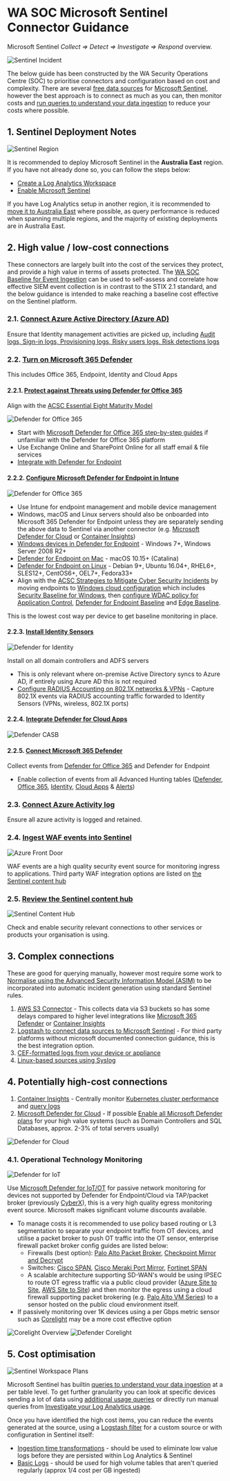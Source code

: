 # WA SOC Microsoft Sentinel Connector Guidance

Microsoft Sentinel _Collect => Detect => Investigate => Respond_ overview.

![Sentinel Incident](../images/sentinel-incident.png)

The below guide has been constructed by the WA Security Operations Centre (SOC) to prioritise connectors and configuration based on cost and complexity. There are several [free data sources](https://docs.microsoft.com/en-us/azure/sentinel/billing?tabs=commitment-tier#free-data-sources) for [Microsoft Sentinel](https://docs.microsoft.com/en-us/azure/sentinel/), however the best approach is to connect as much as you can, then monitor costs and [run queries to understand your data ingestion](https://docs.microsoft.com/en-us/azure/sentinel/billing-monitor-costs#run-queries-to-understand-your-data-ingestion) to reduce your costs where possible.

## 1. Sentinel Deployment Notes

![Sentinel Region](../images/azure-regions.png)

It is recommended to deploy Microsoft Sentinel in the **Australia East** region. If you have not already done so, you can follow the steps below:

- [Create a Log Analytics Workspace](https://docs.microsoft.com/en-us/azure/azure-monitor/logs/quick-create-workspace)
- [Enable Microsoft Sentinel](https://docs.microsoft.com/en-us/azure/sentinel/quickstart-onboard#enable-microsoft-sentinel-)

If you have Log Analytics setup in another region, it is recommended to [move it to Australia East](https://docs.microsoft.com/en-us/azure/azure-monitor/logs/move-workspace-region) where possible, as query performance is reduced when spanning multiple regions, and the majority of existing deployments are in Australia East.

## 2. High value / low-cost connections

These connectors are largely built into the cost of the services they protect, and provide a high value in terms of assets protected. The [WA SOC Baseline for Event Ingestion](../baselines/data-sources.md) can be used to self-assess and correlate how effective SIEM event collection is in contrast to the STIX 2.1 standard, and the below guidance is intended to make reaching a baseline cost effective on the Sentinel platform.

### 2.1. [Connect Azure Active Directory (Azure AD)](https://docs.microsoft.com/en-us/azure/sentinel/connect-azure-active-directory)

Ensure that Identity management activities are picked up, including [Audit logs, Sign-in logs, Provisioning logs, Risky users logs, Risk detections logs](https://docs.microsoft.com/en-us/azure/active-directory/reports-monitoring/howto-integrate-activity-logs-with-log-analytics#send-logs-to-azure-monitor)

### 2.2. [Turn on Microsoft 365 Defender](https://docs.microsoft.com/en-us/microsoft-365/security/defender/m365d-enable?view=o365-worldwide)

This includes Office 365, Endpoint, Identity and Cloud Apps

#### 2.2.1. [Protect against Threats using Defender for Office 365](https://docs.microsoft.com/en-us/microsoft-365/security/office-365-security/protect-against-threats?view=o365-worldwide)

Align with the [ACSC Essential Eight Maturity Model](https://www.cyber.gov.au/acsc/view-all-content/publications/essential-eight-maturity-model)

![Defender for Office 365](../images/Defender365.png)

- Start with [Microsoft Defender for Office 365 step-by-step guides](https://docs.microsoft.com/en-us/microsoft-365/security/office-365-security/step-by-step-guides/step-by-step-guide-overview?view=o365-worldwide) if unfamiliar with the Defender for Office 365 platform
- Use Exchange Online and SharePoint Online for all staff email & file services
- [Integrate with Defender for Endpoint](https://docs.microsoft.com/en-us/microsoft-365/security/office-365-security/integrate-office-365-ti-with-mde?view=o365-worldwide)

#### 2.2.2. [Configure Microsoft Defender for Endpoint in Intune](https://docs.microsoft.com/en-us/mem/intune/protect/advanced-threat-protection-configure)

![Defender for Office 365](../images/DefenderEndpoint.png)

- Use Intune for endpoint management and mobile device management
- Windows, macOS and Linux servers should also be onboarded into Microsoft 365 Defender for Endpoint unless they are separately sending the above data to Sentinel via another connector (e.g. [Microsoft Defender for Cloud](https://docs.microsoft.com/en-us/azure/sentinel/connect-defender-for-cloud) or [Container Insights](https://docs.microsoft.com/en-us/azure/azure-monitor/containers/container-insights-overview))
- [Windows devices in Defender for Endpoint](https://docs.microsoft.com/en-us/microsoft-365/security/defender-endpoint/configure-endpoints?view=o365-worldwide) - Windows 7+, Windows Server 2008 R2+
- [Defender for Endpoint on Mac](https://docs.microsoft.com/en-us/microsoft-365/security/defender-endpoint/microsoft-defender-endpoint-mac?view=o365-worldwide) - macOS 10.15+ (Catalina)
- [Defender for Endpoint on Linux](https://docs.microsoft.com/en-us/microsoft-365/security/defender-endpoint/microsoft-defender-endpoint-linux?view=o365-worldwide) - Debian 9+, Ubuntu 16.04+, RHEL6+, SLES12+, CentOS6+, OEL7+, Fedora33+
- Align with the [ACSC Strategies to Mitigate Cyber Security Incidents](https://www.cyber.gov.au/acsc/view-all-content/publications/strategies-mitigate-cyber-security-incidents) by moving endpoints to [Windows cloud configuration](https://docs.microsoft.com/en-us/mem/intune/fundamentals/cloud-configuration) which includes [Security Baseline for Windows](https://docs.microsoft.com/en-us/mem/intune/protect/security-baseline-settings-mdm-all), then [configure WDAC policy for Application Control](https://docs.microsoft.com/en-us/windows/security/threat-protection/windows-defender-application-control/wdac-wizard-create-base-policy), [Defender for Endpoint Baseline](https://docs.microsoft.com/en-us/mem/intune/protect/security-baseline-settings-defender-atp) and [Edge Baseline](https://docs.microsoft.com/en-us/mem/intune/protect/security-baseline-settings-edge).

This is the lowest cost way per device to get baseline monitoring in place.

#### 2.2.3. [Install Identity Sensors](https://docs.microsoft.com/en-us/microsoft-365/security/defender-identity/sensor-health?view=o365-worldwide#add-a-sensor)

![Defender for Identity](../images/defender-identity.png)

Install on all domain controllers and ADFS servers

- This is only relevant where on-premise Active Directory syncs to Azure AD, if entirely using Azure AD this is not required
- [Configure RADIUS Accounting on 802.1X networks & VPNs](https://docs.microsoft.com/en-us/microsoft-365/security/defender-identity/vpn-integration?view=o365-worldwide) - Capture 802.1X events via RADIUS accounting traffic forwarded to Identity Sensors (VPNs, wireless, 802.1X ports)

#### 2.2.4. [Integrate Defender for Cloud Apps](https://docs.microsoft.com/en-us/defender-cloud-apps/mde-integration)

![Defender CASB](../images/defender-casb.png)

#### 2.2.5. [Connect Microsoft 365 Defender](https://docs.microsoft.com/en-us/azure/sentinel/connect-microsoft-365-defender?tabs=MDE#connect-to-microsoft-365-defender)

Collect events from [Defender for Office 365](https://docs.microsoft.com/en-us/microsoft-365/security/office-365-security/defender-for-office-365?view=o365-worldwide#getting-started) and Defender for Endpoint

- Enable collection of events from all Advanced Hunting tables ([Defender](https://learn.microsoft.com/en-us/azure/sentinel/connect-microsoft-365-defender?tabs=MDE#connect-events), [Office 365](https://learn.microsoft.com/en-us/azure/sentinel/connect-microsoft-365-defender?tabs=MDO#connect-events), [Identity](https://learn.microsoft.com/en-us/azure/sentinel/connect-microsoft-365-defender?tabs=MDI#connect-events), [Cloud Apps](https://learn.microsoft.com/en-us/azure/sentinel/connect-microsoft-365-defender?tabs=MDCA#connect-events) & [Alerts](https://learn.microsoft.com/en-us/azure/sentinel/connect-microsoft-365-defender?tabs=MDA#connect-events))

### 2.3. [Connect Azure Activity log](https://docs.microsoft.com/en-us/azure/azure-monitor/essentials/activity-log#send-to-log-analytics-workspace)

Ensure all azure activity is logged and retained.

### 2.4. [Ingest WAF events into Sentinel](https://docs.microsoft.com/en-us/azure/web-application-firewall/waf-sentinel)

![Azure Front Door](../images/azure-frontdoor-waf.png)

WAF events are a high quality security event source for monitoring ingress to applications. Third party WAF integration options are listed on [the Sentinel content hub](https://docs.microsoft.com/en-us/azure/sentinel/sentinel-solutions-catalog)

### 2.5. [Review the Sentinel content hub](https://docs.microsoft.com/en-us/azure/sentinel/sentinel-solutions-catalog)

![Sentinel Content Hub](../images/sentinel-content.png)

Check and enable security relevant connections to other services or products your organisation is using.

## 3. Complex connections

These are good for querying manually, however most require some work to [Normalise using the Advanced Security Information Model (ASIM)](https://docs.microsoft.com/en-us/azure/sentinel/normalization) to be incorporated into automatic incident generation using standard Sentinel rules.

1. [AWS S3 Connector](https://docs.microsoft.com/en-us/azure/sentinel/connect-aws?tabs=s3) - This collects data via S3 buckets so has some delays compared to higher level integrations like [Microsoft 365 Defender](https://docs.microsoft.com/en-us/azure/sentinel/connect-microsoft-365-defender) or [Container Insights](https://docs.microsoft.com/en-us/azure/azure-monitor/containers/container-insights-overview)
1. [Logstash to connect data sources to Microsoft Sentinel](https://docs.microsoft.com/en-us/azure/sentinel/connect-logstash) - For third party platforms without microsoft documented connection guidance, this is the best integration option.
1. [CEF-formatted logs from your device or appliance](https://docs.microsoft.com/en-us/azure/sentinel/connect-common-event-format)
1. [Linux-based sources using Syslog](https://docs.microsoft.com/en-us/azure/sentinel/connect-syslog)

## 4. Potentially high-cost connections

1. [Container Insights](https://docs.microsoft.com/en-us/azure/azure-monitor/containers/container-insights-overview) - Centrally monitor [Kubernetes cluster performance](https://docs.microsoft.com/en-us/azure/azure-monitor/containers/container-insights-analyze) and [query logs](https://docs.microsoft.com/en-us/azure/azure-monitor/containers/container-insights-log-query)
1. [Microsoft Defender for Cloud](https://docs.microsoft.com/en-us/azure/sentinel/connect-defender-for-cloud) - If possible [Enable all Microsoft Defender plans](https://docs.microsoft.com/en-us/azure/defender-for-cloud/enable-enhanced-security#enable-enhanced-security-features-from-the-azure-portal) for your high value systems (such as Domain Controllers and SQL Databases, approx. 2-3% of total servers usually)

![Defender for Cloud](../images/defender-cloud.png)

### 4.1. Operational Technology Monitoring

![Defender for IoT](../images/defender-iot.png)

Use [Microsoft Defender for IoT/OT](https://docs.microsoft.com/en-us/azure/defender-for-iot/organizations/tutorial-onboarding) for passive network monitoring for devices not supported by Defender for Endpoint/Cloud via TAP/packet broker (previously [CyberX](https://www.microsoft.com/security/blog/2020/11/25/go-inside-the-new-azure-defender-for-iot-including-cyberx/)), this is a very high quality egress monitoring event source. Microsoft makes significant volume discounts available.

- To manage costs it is recommended to use policy based routing or L3 segmentation to separate your endpoint traffic from OT devices, and utilise a packet broker to push OT traffic into the OT sensor, enterprise firewall packet broker config guides are listed below:
    - Firewalls (best option): [Palo Alto Packet Broker](https://docs.paloaltonetworks.com/pan-os/10-1/pan-os-networking-admin/network-packet-broker), [Checkpoint Mirror and Decrypt](https://sc1.checkpoint.com/documents/R81/WebAdminGuides/EN/CP_R81_NextGenSecurityGateway_Guide/Topics-FWG/Mirror-and-Decrypt.htm)
    - Switches: [Cisco SPAN](https://www.cisco.com/c/en/us/support/docs/switches/catalyst-6500-series-switches/10570-41.html), [Cisco Meraki Port Mirror](https://documentation.meraki.com/MS/Monitoring_and_Reporting/Packet_Captures_and_Port_Mirroring_on_the_MS_Switch), [Fortinet SPAN](https://docs.fortinet.com/document/fortiswitch/7.0.1/administration-guide/428704/mirror)
    - A scalable architecture supporting SD-WAN's would be using IPSEC to route OT egress traffic via a public cloud provider ([Azure Site to Site](https://docs.microsoft.com/en-us/azure/vpn-gateway/tutorial-site-to-site-portal), [AWS Site to Site](https://docs.aws.amazon.com/vpn/latest/s2svpn/VPC_VPN.html)) and then monitor the egress using a cloud firewall supporting packet brokering (e.g. [Palo Alto VM Series](https://www.paloaltonetworks.com.au/cloud-security/vm-series)) to a sensor hosted on the public cloud environment itself.
- If passively monitoring over 1K devices using a per Gbps metric sensor such as [Corelight](https://corelight.com/integrations/iot-security) may be a more cost effective option

![Corelight Overview](../images/corelight.png)
![Defender Corelight](../images/defender-corelight.png)

## 5. Cost optimisation

![Sentinel Workspace Plans](../images/sentinel-workspace-plans.png)

Microsoft Sentinel has builtin [queries to understand your data ingestion](https://docs.microsoft.com/en-us/azure/sentinel/billing-monitor-costs#run-queries-to-understand-your-data-ingestion) at a per table level. To get further granularity you can look at specific devices sending a lot of data using [additional usage queries](https://docs.microsoft.com/en-us/azure/azure-monitor/logs/log-analytics-workspace-insights-overview#additional-usage-queries) or directly run manual queries from [Investigate your Log Analytics usage](https://docs.microsoft.com/en-us/azure/azure-monitor/logs/manage-cost-storage#investigate-your-log-analytics-usage).

Once you have identified the high cost items, you can reduce the events generated at the source, using a [Logstash filter](https://docs.microsoft.com/en-us/azure/sentinel/connect-logstash) for a custom source or with configuration in Sentinel itself:

- [Ingestion time transformations](https://docs.microsoft.com/en-us/azure/azure-monitor/logs/ingestion-time-transformations) - should be used to eliminate low value logs before they are persisted within Log Analytics & Sentinel
- [Basic Logs](https://docs.microsoft.com/en-us/azure/azure-monitor/logs/basic-logs-configure?tabs=cli-1%2Cportal-1) - should be used for high volume tables that aren't queried regularly (approx 1/4 cost per GB ingested)
